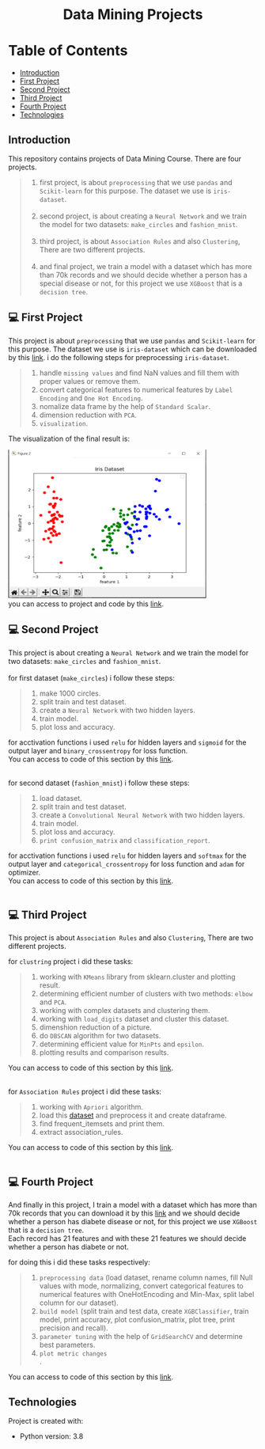 # <p align="center">Data Mining Projects</p>

# Table of Contents
- [Introduction](https://github.com/mohammadtavakoli78/Data-Mining#introduction)
- [First Project](https://github.com/mohammadtavakoli78/Data-Mining#-First-Project)
- [Second Project](https://github.com/mohammadtavakoli78/Data-Mining#-Second-Project)
- [Third Project](https://github.com/mohammadtavakoli78/Data-Mining#-Third-Project)
- [Fourth Project](https://github.com/mohammadtavakoli78/Data-Mining#-Fourth-Project)
- [Technologies](https://github.com/mohammadtavakoli78/Data-Mining#technologies)

## Introduction
This repository contains projects of Data Mining Course. There are four projects.<br>
> 1.  first project, is about ```preprocessing``` that we use ```pandas``` and ```Scikit-learn``` for this purpose. The dataset we use is ```iris-dataset```.<br><br>
> 2.  second project, is about creating a ```Neural Network``` and we train the model for two datasets: ```make_circles``` and ```fashion_mnist```.<br><br>
> 3.  third project, is about ```Association Rules``` and also ```Clustering```, There are two different projects.<br><br>
> 4.  and final project, we train a model with a dataset which has more than 70k records and we should decide whether a person has a special disease or not, for this project we use ```XGBoost``` that is a ```decision tree```.

## 💻 First Project
This project is about ```preprocessing``` that we use ```pandas``` and ```Scikit-learn``` for this purpose. The dataset we use is ```iris-dataset``` which can be downloaded by this [link](https://github.com/mohammadtavakoli78/Data-Mining/blob/master/Project%201/iris.data). i do the following steps for preprocessing ```iris-dataset```.<br>
> 1.  handle ```missing values``` and find NaN values and fill them with proper values or remove them.
> 2.  convert categorical features to numerical features by ```Label Encoding``` and ```One Hot Encoding```.
> 3.  nomalize data frame by the help of ```Standard Scalar```.
> 4.  dimension reduction with ```PCA```.
> 5.  ```visualization```.<br>

The visualization of the final result is:<br>

<img src="https://github.com/mohammadtavakoli78/Data-Mining/blob/master/Project%201/images/9.PNG" width="400px" height="300px" display="block" /><br>
you can access to project and code by this [link](https://github.com/mohammadtavakoli78/Data-Mining/tree/master/Project%201).

## 💻 Second Project
This project is about creating a ```Neural Network``` and we train the model for two datasets: ```make_circles``` and ```fashion_mnist```.<br><br>
for first dataset (```make_circles```) i follow these steps:
> 1.  make 1000 circles.
> 2.  split train and test dataset.
> 3.  create a ```Neural Network``` with two hidden layers.
> 4.  train model.
> 5.  plot loss and accuracy.<br>

for acctivation functions i used ```relu``` for hidden layers and ```sigmoid``` for the output layer and ```binary_crossentropy``` for loss function.<br>
You can access to code of this section by this [link](https://github.com/mohammadtavakoli78/Data-Mining/blob/master/Project%202/DM_HW2_1.ipynb).<br><br>

for second dataset (```fashion_mnist```) i follow these steps:
> 1.  load dataset.
> 2.  split train and test dataset.
> 3.  create a ```Convolutional Neural Network``` with two hidden layers.
> 4.  train model.
> 5.  plot loss and accuracy.
> 6.  ```print confusion_matrix``` and ```classification_report```.<br>

for acctivation functions i used ```relu``` for hidden layers and ```softmax``` for the output layer and ```categorical_crossentropy``` for loss function and ```adam``` for optimizer.<br>
You can access to code of this section by this [link](https://github.com/mohammadtavakoli78/Data-Mining/blob/master/Project%202/DM_HW2_2.ipynb).<br><br>

## 💻 Third Project
This project is about ```Association Rules``` and also ```Clustering```, There are two different projects.<br>

for ```clustring``` project i did these tasks:
> 1.  working with ```KMeans``` library from sklearn.cluster and plotting result.
> 2.  determining efficient number of clusters with two methods: ```elbow``` and ```PCA```.
> 3.  working with complex datasets and clustering them.
> 4.  working with ```load_digits``` dataset and cluster this dataset. 
> 5.  dimenshion reduction of a picture.
> 6.  do ```DBSCAN``` algorithm for two datasets.
> 7.  determining efficient value for ```MinPts``` and ```epsilon```.
> 8.  plotting results and comparison results.<br>

You can access to code of this section by this [link](https://github.com/mohammadtavakoli78/Data-Mining/blob/master/Project%203/Clustering.ipynb).<br><br>

for ```Association Rules``` project i did these tasks:
> 1.  working with ```Apriori``` algorithm.
> 2.  load this [dataset](https://github.com/mohammadtavakoli78/Data-Mining/blob/master/Project%203/Hypermarket_dataset.csv) and preprocess it and create dataframe.
> 3.  find frequent_itemsets and print them.
> 4.  extract association_rules.<br>

You can access to code of this section by this [link](https://github.com/mohammadtavakoli78/Data-Mining/blob/master/Project%203/AssociationRules.ipynb).<br><br>

## 💻 Fourth Project
And finally in this project, I train a model with a dataset which has more than 70k records that you can download it by this [link](https://github.com/mohammadtavakoli78/Data-Mining/blob/master/Project%204/diabetes.csv) and we should decide whether a person has diabete disease or not, for this project we use ```XGBoost``` that is a ```decision tree```.<br>
Each record has 21 features and with these 21 features we should decide whether a person has diabete or not.<br>

for doing this i did these tasks respectively:
> 1.  ```preprocessing data``` (load dataset, rename column names,  fill Null values with mode, normalizing, convert categorical features to numerical features with OneHotEncoding and Min-Max, split label column for our dataset).
> 2.  ```build model``` (split train and test data, create ```XGBClassifier```, train model, print accuracy, plot confusion_matrix, plot tree, print precision and recall).
> 3.  ```parameter tuning``` with the help of ```GridSearchCV``` and determine best parameters.
> 4. ```plot metric changes```<br>.

You can access to code of this section by this [link](https://github.com/mohammadtavakoli78/Data-Mining/blob/master/Project%204/finalProject.ipynb).

## Technologies
Project is created with:
* Python version: 3.8

